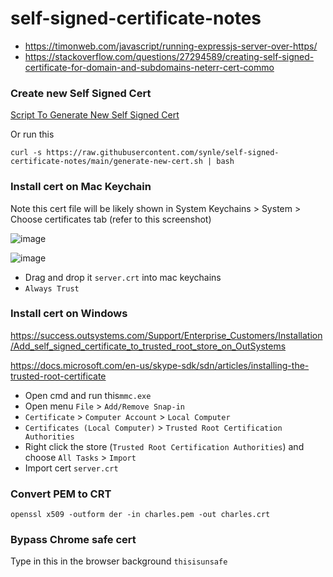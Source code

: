 # self-signed-certificate-notes
- https://timonweb.com/javascript/running-expressjs-server-over-https/
- https://stackoverflow.com/questions/27294589/creating-self-signed-certificate-for-domain-and-subdomains-neterr-cert-commo


### Create new Self Signed Cert
[Script To Generate New Self Signed Cert](https://github.com/synle/self-signed-certificate-notes/blob/main/generate-new-cert.sh)

Or run this

```
curl -s https://raw.githubusercontent.com/synle/self-signed-certificate-notes/main/generate-new-cert.sh | bash
```

### Install cert on Mac Keychain

Note this cert file will be likely shown in
System Keychains > System > Choose certificates tab (refer to this screenshot)

![image](https://user-images.githubusercontent.com/3792401/118021293-f159af00-b30f-11eb-91a5-4837375500a9.png)

![image](https://user-images.githubusercontent.com/3792401/118021532-30880000-b310-11eb-8155-2a533b3f003d.png)


- Drag and drop it `server.crt` into mac keychains
- `Always Trust`

### Install cert on Windows

https://success.outsystems.com/Support/Enterprise_Customers/Installation/Add_self_signed_certificate_to_trusted_root_store_on_OutSystems

https://docs.microsoft.com/en-us/skype-sdk/sdn/articles/installing-the-trusted-root-certificate

- Open cmd and run this`mmc.exe`
- Open menu `File` > `Add/Remove Snap-in`
- `Certificate` > `Computer Account` > `Local Computer`
- `Certificates (Local Computer)` > `Trusted Root Certification Authorities`
- Right click the store (`Trusted Root Certification Authorities`) and choose `All Tasks` > `Import`
- Import cert `server.crt`


### Convert PEM to CRT
```
openssl x509 -outform der -in charles.pem -out charles.crt
```


### Bypass Chrome safe cert
Type in this in the browser background `thisisunsafe`
